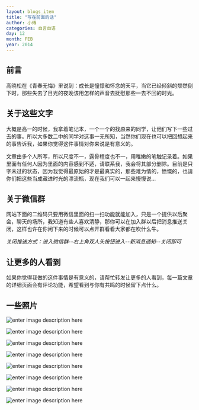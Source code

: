 ```yaml
---
layout: blogs_item
title: "写在前面的话"
author: 小傅
categories: 自言自语
day: 12
month: FEB
year: 2014
---
```



## **前言**

高晓松在《青春无悔》里说到：成长是憧憬和怀念的天平，当它已经倾斜的颓然倒下时，那些失去了目光的夜晚该用怎样的声音去抚慰那些一去不回的时光。


## **关于这些文字**

大概是高一的时候，我拿着笔记本，一个一个的找原来的同学，让他们写下一些过去的事。所以大多数二中的同学对这事一无所知，当然你们现在也可以把回想起来的事告诉我，如果你觉得这件事情对你来说是有意义的。

文章由多个人所写，所以尺度不一，露骨程度也不一，用稚嫩的笔触记录着。如果里面有任何人因为里面的内容感到不适，请联系我，我会将其部分删除。目前是只字未过的状态，因为我觉得最原始的才是最真实的，那些难为情的，愤慨的，也请你们把这些当成藏进时光的漂流瓶，现在我们可以一起来慢慢说...

## **关于微信群**

网站下面的二维码只要用微信里面的扫一扫功能就能加入，只是一个提供以后聚会，聊天的场所，我知道有些人喜欢清静，那你可以在加入群以后把消息推送关闭，这样也许在你闲下来的时候可以点开群看看大家都在吹什么牛。

*关闭推送方式：进入微信群--右上角双人头按钮进入--新消息通知--关闭即可*

## **让更多的人看到**

如果你觉得我做的这件事情是有意义的，请帮忙转发让更多的人看到，每一篇文章的详细页面会有评论功能，希望看到与你有共鸣的时候留下点什么。

## **一些照片**
<div class="row">
<div class="span12">

![enter image description here][1]

![enter image description here][2]

![enter image description here][3]

![enter image description here][4]

![enter image description here][5]

![enter image description here][6]

![enter image description here][7]

![enter image description here][8]


  [1]: http://ww2.sinaimg.cn/mw690/4a059463gw1edgbfiwr05g21kw1484qq.gif
  [2]: http://ww2.sinaimg.cn/mw690/4a059463gw1edgbcbp49nj20q80ghgo6.jpg
  [3]: http://ww4.sinaimg.cn/mw690/4a059463gw1edgbc5q0ysj20q00h3gnk.jpg
  [4]: http://ww3.sinaimg.cn/mw690/4a059463gw1edgbbordffj20q00h7772.jpg
  [5]: http://ww2.sinaimg.cn/mw690/4a059463jw1dpgufu92l7j.jpg
  [6]: http://ww4.sinaimg.cn/mw690/4a059463jw1dpgtr28hgej.jpg
  [7]: http://ww1.sinaimg.cn/mw690/4a059463gw1edgbc0ngkej20c50hv3zi.jpg
  [8]: http://ww2.sinaimg.cn/mw690/4a059463gw1edgbcdnhlhj20c80hwgmf.jpg


</div>
</div>
